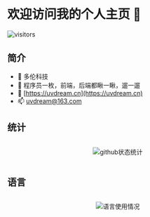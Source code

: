 # 欢迎访问我的个人主页 👋

![visitors](https://visitor-badge.glitch.me/badge?page_id=uvdream.cn&left_color=green&right_color=red)

## 简介

- 🔭 多伦科技
- 🌱 程序员一枚，前端，后端都瞅一瞅，遛一遛
- 💬 [https://uvdream.cn](https://uvdream.cn)
- 📫 uvdream@163.com


</div>

## 统计

<div style="display:flex;justify-content: center;align-items: center;">

![github状态统计](https://github-readme-stats.vercel.app/api?username=uvdream)

</div>

## 语言

<div style="display:flex;justify-content: center;align-items: center;">

![语言使用情况](https://github-readme-stats.vercel.app/api/top-langs/?username=uvdream)

<!-- ![Top Langs](https://github-readme-stats.vercel.app/api/top-langs/?username=uvdream&layout=compact) -->

</div>
